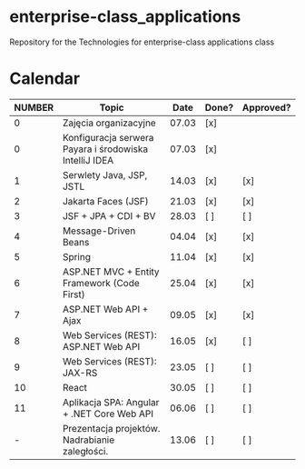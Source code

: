 # enterprise-class_applications
Repository for the Technologies for enterprise-class applications class

# Calendar

| NUMBER | Topic                                             | Date  | Done? | Approved? |
|--------|--------------------------------------------------|-------|-------|-----------|
| 0      | Zajęcia organizacyjne                           | 07.03 | [x]   |        |
| 0      | Konfiguracja serwera Payara i środowiska IntelliJ IDEA | 07.03 | [x]   |        |
| 1      | Serwlety Java, JSP, JSTL                        | 14.03 | [x]   | [x]       |
| 2      | Jakarta Faces (JSF)                             | 21.03 | [x]   | [x]       |
| 3      | JSF + JPA + CDI + BV                            | 28.03 | [ ]   | [ ]       |
| 4      | Message-Driven Beans                            | 04.04 | [x]   | [x]       |
| 5      | Spring                                         | 11.04 | [x]   | [x]       |
| 6      | ASP.NET MVC + Entity Framework (Code First)    | 25.04 | [x]   | [x]       |
| 7      | ASP.NET Web API + Ajax                         | 09.05 | [x]   | [x]       |
| 8      | Web Services (REST): ASP.NET Web API           | 16.05 | [x]   | [ ]       |
| 9      | Web Services (REST): JAX-RS                    | 23.05 | [ ]   | [ ]       |
| 10     | React                                          | 30.05 | [ ]   | [ ]       |
| 11     | Aplikacja SPA: Angular + .NET Core Web API     | 06.06 | [ ]   | [ ]       |
| -      | Prezentacja projektów. Nadrabianie zaległości. | 13.06 | [ ]   | [ ]       |


